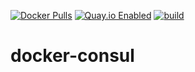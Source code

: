 [![Docker Pulls](https://badgen.net/docker/pulls/noenv/consul)](https://hub.docker.com/r/noenv/consul)
[![Quay.io Enabled](https://badgen.net/badge/quay%20pulls/enabled/green)](https://quay.io/repository/noenv/consul)
[![build](https://github.com/NoEnv/docker-consul/actions/workflows/build.yml/badge.svg)](https://github.com/NoEnv/docker-consul/actions/workflows/build.yml)

# docker-consul
